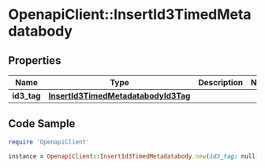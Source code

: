 # OpenapiClient::InsertId3TimedMetadatabody

## Properties

Name | Type | Description | Notes
------------ | ------------- | ------------- | -------------
**id3_tag** | [**InsertId3TimedMetadatabodyId3Tag**](InsertId3TimedMetadatabodyId3Tag.md) |  | 

## Code Sample

```ruby
require 'OpenapiClient'

instance = OpenapiClient::InsertId3TimedMetadatabody.new(id3_tag: null)
```


